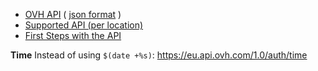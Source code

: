 * [OVH API](https://eu.api.ovh.com/console/) ( [json format](https://eu.api.ovh.com/1.0/) )
* [Supported API (per location)](https://github.com/ovh/php-ovh/#supported-apis) 
* [First Steps with the API](https://docs.ovh.com/gb/en/customer/first-steps-with-ovh-api/) 

**Time**
Instead of using `$(date +%s)`: https://eu.api.ovh.com/1.0/auth/time
